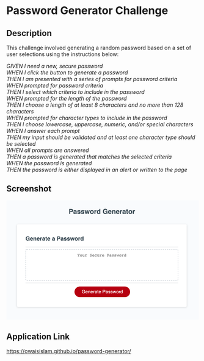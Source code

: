# Password Generator Challenge

## Description
This challenge involved generating a random password based on a set of user selections using the instructions below:

*GIVEN I need a new, secure password*  
*WHEN I click the button to generate a password*  
*THEN I am presented with a series of prompts for password criteria*  
*WHEN prompted for password criteria*  
*THEN I select which criteria to include in the password*  
*WHEN prompted for the length of the password*  
*THEN I choose a length of at least 8 characters and no more than 128 characters*  
*WHEN prompted for character types to include in the password*  
*THEN I choose lowercase, uppercase, numeric, and/or special characters*  
*WHEN I answer each prompt*  
*THEN my input should be validated and at least one character type should be selected*  
*WHEN all prompts are answered*  
*THEN a password is generated that matches the selected criteria*  
*WHEN the password is generated*  
*THEN the password is either displayed in an alert or written to the page*  

## Screenshot
![webpage screenshot](./assets/images/webpage-screenshot.png)

## Application Link
https://owaisislam.github.io/password-generator/